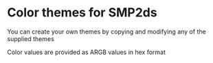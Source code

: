 # Color themes for SMP2ds

You can create your own themes by copying and modifying any of the supplied themes

Color values are provided as ARGB values in hex format